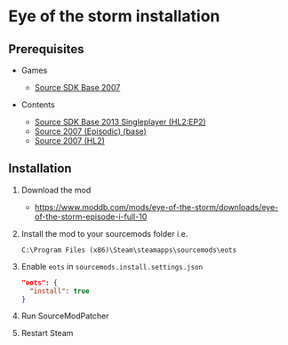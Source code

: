 # Eye of the storm installation

## Prerequisites

- Games
  - [Source SDK Base 2007](../../../game-installation/game-installation/source-sdk-base-2007.md)

- Contents
  - [Source SDK Base 2013 Singleplayer (HL2:EP2)](../../../SourceContentInstaller/v0/content-installation/source-sdk-base-2013-singleplayer.md#hl2ep2-content)
  - [Source 2007 (Episodic) (base)](../../../SourceContentInstaller/v0/content-installation/source-2007.md#episodic-base-content)
  - [Source 2007 (HL2)](../../../SourceContentInstaller/v0/content-installation/source-2007.md#hl2-content)

## Installation

1. Download the mod

   - <https://www.moddb.com/mods/eye-of-the-storm/downloads/eye-of-the-storm-episode-i-full-10>

2. Install the mod to your sourcemods folder i.e.

   ```text
   C:\Program Files (x86)\Steam\steamapps\sourcemods\eots
   ```

3. Enable `eots` in `sourcemods.install.settings.json`

   ```json
   "eots": {
     "install": true
   }
   ```

4. Run SourceModPatcher
5. Restart Steam
